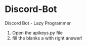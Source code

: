 # Discord-Bot
Discord Bot - Lazy Programmer

1) Open the apikeys.py file
2) fill the blanks a with right answer!
